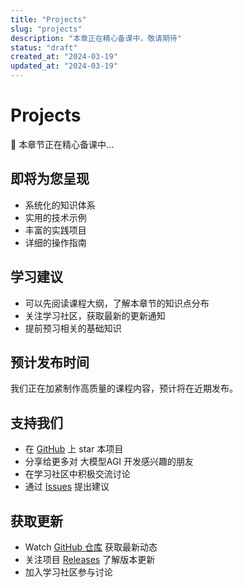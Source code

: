 ```yaml
---
title: "Projects"
slug: "projects"
description: "本章正在精心备课中，敬请期待"
status: "draft"
created_at: "2024-03-19"
updated_at: "2024-03-19"
---
```


# Projects

🚧 本章节正在精心备课中...

## 即将为您呈现
- 系统化的知识体系
- 实用的技术示例
- 丰富的实践项目
- 详细的操作指南

## 学习建议
- 可以先阅读课程大纲，了解本章节的知识点分布
- 关注学习社区，获取最新的更新通知
- 提前预习相关的基础知识

## 预计发布时间
我们正在加紧制作高质量的课程内容，预计将在近期发布。

## 支持我们
- 在 [GitHub](https://github.com/learnagi/learnagi-course) 上 star 本项目
- 分享给更多对 大模型AGI 开发感兴趣的朋友
- 在学习社区中积极交流讨论
- 通过 [Issues](https://github.com/learnagi/learnagi-course/issues) 提出建议

## 获取更新
- Watch [GitHub 仓库](https://github.com/learnagi/learnagi-course) 获取最新动态
- 关注项目 [Releases](https://github.com/learnagi/learnagi-course/releases) 了解版本更新
- 加入学习社区参与讨论

